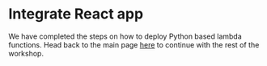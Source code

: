 # Integrate React app

We have completed the steps on how to deploy Python based lambda functions. Head back to the main page [here](../../README.md) to continue with the rest of the workshop.